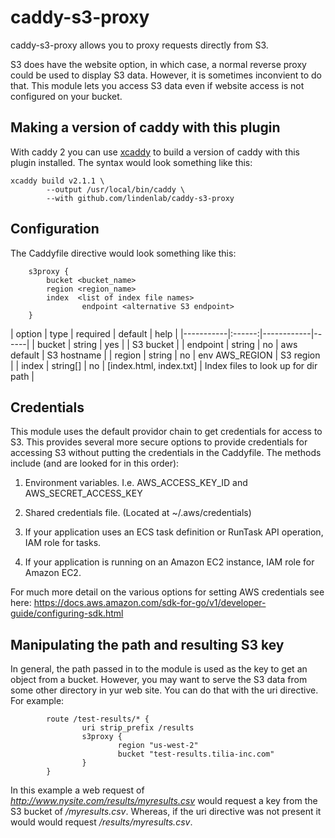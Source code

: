 # caddy-s3-proxy

caddy-s3-proxy allows you to proxy requests directly from S3.

S3 does have the website option, in which case, a normal reverse proxy could be used to display S3 data.
However, it is sometimes inconvient to do that.  This module lets you access S3 data even if website access
is not configured on your bucket.

## Making a version of caddy with this plugin

With caddy 2 you can use [xcaddy](https://github.com/caddyserver/xcaddy) to build a version of caddy
with this plugin installed.  The syntax would look something like this:
```
xcaddy build v2.1.1 \
        --output /usr/local/bin/caddy \
        --with github.com/lindenlab/caddy-s3-proxy 
```

## Configuration
The Caddyfile directive would look something like this:
```
	s3proxy {
		bucket <bucket_name>
		region <region_name>
		index  <list of index file names>
                endpoint <alternative S3 endpoint>
	}
```
|  option   |  type  |  required | default   | help |
|-----------|:------:|------------|------|
| bucket              | string   | yes |                          | S3 bucket |
| endpoint            | string   | no  |  aws default             | S3 hostname |
| region              | string   | no  |  env AWS_REGION          | S3 region |
| index               | string[] | no  |  [index.html, index.txt] | Index files to look up for dir path |

## Credentials

This module uses the default providor chain to get credentials for access to S3.  This provides several more
secure options to provide credentials for accessing S3 without putting the credentials in the Caddyfile.
The methods include (and are looked for in this order):

1) Environment variables.  I.e. AWS_ACCESS_KEY_ID and AWS_SECRET_ACCESS_KEY

2) Shared credentials file.  (Located at ~/.aws/credentials)

3) If your application uses an ECS task definition or RunTask API operation, IAM role for tasks.

4) If your application is running on an Amazon EC2 instance, IAM role for Amazon EC2.

For much more detail on the various options for setting AWS credentials see here:
https://docs.aws.amazon.com/sdk-for-go/v1/developer-guide/configuring-sdk.html

## Manipulating the path and resulting S3 key

In general, the path passed in to the module is used as the key to get an object from a bucket.  However,
you may want to serve the S3 data from some other directory in yur web site.  You can do that with the
uri directive.  For example:
```
        route /test-results/* {
                uri strip_prefix /results
                s3proxy {
                        region "us-west-2"
                        bucket "test-results.tilia-inc.com"
                }
        }
```
In this example a web request of *http://www.nysite.com/results/myresults.csv* would request a key from the S3 bucket of */myresults.csv*.
Whereas, if the uri directive was not present it would would request */results/myresults.csv*.
